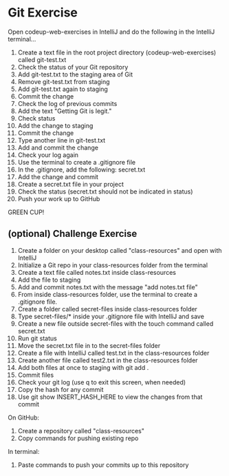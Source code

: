 # Git Exercise

Open codeup-web-exercises in IntelliJ and do the following in the IntelliJ terminal...

1. Create a text file in the root project directory (codeup-web-exercises) called git-test.txt
1. Check the status of your Git repository
1. Add git-test.txt to the staging area of Git
1. Remove git-test.txt from staging
1. Add git-test.txt again to staging
1. Commit the change
1. Check the log of previous commits
1. Add the text "Getting Git is legit."
1. Check status
1. Add the change to staging
1. Commit the change
1. Type another line in git-test.txt
1. Add and commit the change
1. Check your log again
1. Use the terminal to create a .gitignore file
1. In the .gitignore, add the following:
  secret.txt
1. Add the change and commit
1. Create a secret.txt file in your project
1. Check the status (secret.txt should not be indicated in status)
1. Push your work up to GitHub

GREEN CUP!

## (optional) Challenge Exercise

1. Create a folder on your desktop called "class-resources" and open with IntelliJ
1. Initialize a Git repo in your class-resources folder from the terminal
1. Create a text file called notes.txt inside class-resources
1. Add the file to staging
1. Add and commit notes.txt with the message "add notes.txt file"
1. From inside class-resources folder, use the terminal to create a .gitignore file.
1. Create a folder called secret-files inside class-resources folder
1. Type secret-files/* inside your .gitignore file with IntelliJ and save
1. Create a new file outside secret-files with the touch command called secret.txt
1. Run git status
1. Move the secret.txt file in to the secret-files folder
1. Create a file with IntelliJ called test.txt in the class-resources folder
1. Create another file called test2.txt in the class-resources folder
1. Add both files at once to staging with git add .
1. Commit files
1. Check your git log (use q to exit this screen, when needed)
1. Copy the hash for any commit
1. Use git show INSERT_HASH_HERE to view the changes from that commit

On GitHub:

1. Create a repository called "class-resources"
2. Copy commands for pushing existing repo

In terminal:

1. Paste commands to push your commits up to this repository



